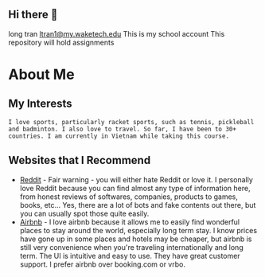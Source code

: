 ## Hi there 👋
long tran ltran1@my.waketech.edu
This is my school account
This repository will hold assignments


# About Me
## My Interests
    I love sports, particularly racket sports, such as tennis, pickleball and badminton. I also love to travel. So far, I have been to 30+ countries. I am currently in Vietnam while taking this course. 
## Websites that I Recommend
- [Reddit](https://www.reddit.com) - Fair warning - you will either hate Reddit or love it. I personally love Reddit because you can find almost any type of information here, from honest reviews of softwares, companies, products to games, books, etc... Yes, there are a lot of bots and fake contents out there, but you can usually spot those quite easily. 
- [Airbnb](https://www.airbnb.com/) - I love airbnb because it allows me to easily find wonderful places to stay around the world, especially long term stay. I know prices have gone up in some places and hotels may be cheaper, but airbnb is still very convenience when you're traveling internationally and long term. The UI is intuitive and easy to use. They have great customer support. I prefer airbnb over booking.com or vrbo. 
